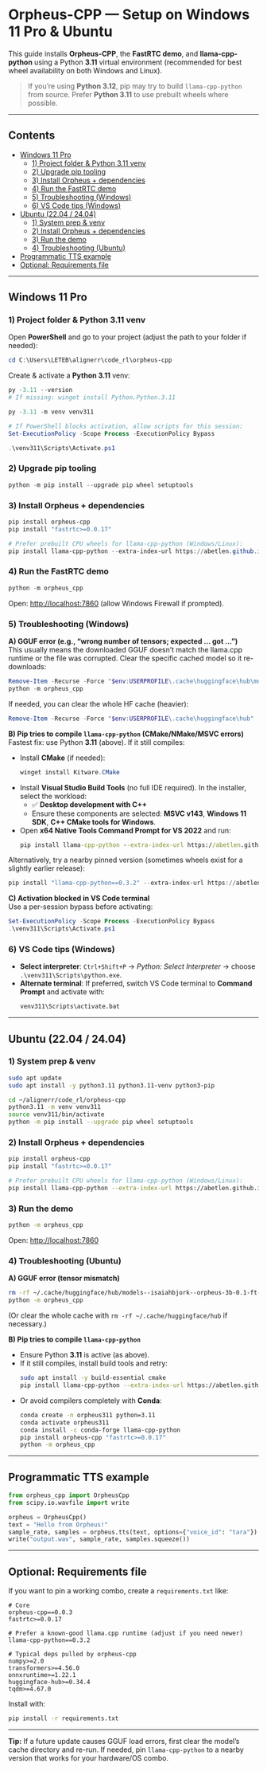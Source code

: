 # Orpheus-CPP — Setup on Windows 11 Pro & Ubuntu

This guide installs **Orpheus-CPP**, the **FastRTC demo**, and **llama-cpp-python** using a Python **3.11** virtual environment (recommended for best wheel availability on both Windows and Linux).

> If you’re using **Python 3.12**, pip may try to build `llama-cpp-python` from source. Prefer **Python 3.11** to use prebuilt wheels where possible.

---

## Contents

- [Windows 11 Pro](#windows-11-pro)
  - [1) Project folder & Python 3.11 venv](#1-project-folder--python-311-venv)
  - [2) Upgrade pip tooling](#2-upgrade-pip-tooling)
  - [3) Install Orpheus + dependencies](#3-install-orpheus--dependencies)
  - [4) Run the FastRTC demo](#4-run-the-fastrtc-demo)
  - [5) Troubleshooting (Windows)](#5-troubleshooting-windows)
  - [6) VS Code tips (Windows)](#6-vs-code-tips-windows)
- [Ubuntu (22.04 / 24.04)](#ubuntu-2204--2404)
  - [1) System prep & venv](#1-system-prep--venv)
  - [2) Install Orpheus + dependencies](#2-install-orpheus--dependencies-1)
  - [3) Run the demo](#3-run-the-demo)
  - [4) Troubleshooting (Ubuntu)](#4-troubleshooting-ubuntu)
- [Programmatic TTS example](#programmatic-tts-example)
- [Optional: Requirements file](#optional-requirements-file)

---

## Windows 11 Pro

### 1) Project folder & Python 3.11 venv

Open **PowerShell** and go to your project (adjust the path to your folder if needed):

```powershell
cd C:\Users\LETEB\alignerr\code_rl\orpheus-cpp
```

Create & activate a **Python 3.11** venv:

```powershell
py -3.11 --version
# If missing: winget install Python.Python.3.11

py -3.11 -m venv venv311

# If PowerShell blocks activation, allow scripts for this session:
Set-ExecutionPolicy -Scope Process -ExecutionPolicy Bypass

.\venv311\Scripts\Activate.ps1
```

### 2) Upgrade pip tooling

```powershell
python -m pip install --upgrade pip wheel setuptools
```

### 3) Install Orpheus + dependencies

```powershell
pip install orpheus-cpp
pip install "fastrtc>=0.0.17"

# Prefer prebuilt CPU wheels for llama-cpp-python (Windows/Linux):
pip install llama-cpp-python --extra-index-url https://abetlen.github.io/llama-cpp-python/whl/cpu
```

### 4) Run the FastRTC demo

```powershell
python -m orpheus_cpp
```

Open: <http://localhost:7860> (allow Windows Firewall if prompted).

### 5) Troubleshooting (Windows)

**A) GGUF error (e.g., “wrong number of tensors; expected … got …”)**  
This usually means the downloaded GGUF doesn’t match the llama.cpp runtime or the file was corrupted. Clear the specific cached model so it re-downloads:

```powershell
Remove-Item -Recurse -Force "$env:USERPROFILE\.cache\huggingface\hub\models--isaiahbjork--orpheus-3b-0.1-ft-Q4_K_M-GGUF"
python -m orpheus_cpp
```

If needed, you can clear the whole HF cache (heavier):
```powershell
Remove-Item -Recurse -Force "$env:USERPROFILE\.cache\huggingface\hub"
```

**B) Pip tries to compile `llama-cpp-python` (CMake/NMake/MSVC errors)**  
Fastest fix: use Python **3.11** (above). If it still compiles:

- Install **CMake** (if needed):
  ```powershell
  winget install Kitware.CMake
  ```
- Install **Visual Studio Build Tools** (no full IDE required). In the installer, select the workload:
  - ✅ **Desktop development with C++**
  - Ensure these components are selected: **MSVC v143**, **Windows 11 SDK**, **C++ CMake tools for Windows**.
- Open **x64 Native Tools Command Prompt for VS 2022** and run:
  ```cmd
  pip install llama-cpp-python --extra-index-url https://abetlen.github.io/llama-cpp-python/whl/cpu
  ```

Alternatively, try a nearby pinned version (sometimes wheels exist for a slightly earlier release):
```powershell
pip install "llama-cpp-python==0.3.2" --extra-index-url https://abetlen.github.io/llama-cpp-python/whl/cpu
```

**C) Activation blocked in VS Code terminal**  
Use a per-session bypass before activating:

```powershell
Set-ExecutionPolicy -Scope Process -ExecutionPolicy Bypass
.\venv311\Scripts\Activate.ps1
```

### 6) VS Code tips (Windows)

- **Select interpreter**: `Ctrl+Shift+P` → *Python: Select Interpreter* → choose `.\venv311\Scripts\python.exe`.
- **Alternate terminal**: If preferred, switch VS Code terminal to **Command Prompt** and activate with:
  ```cmd
  venv311\Scripts\activate.bat
  ```

---

## Ubuntu (22.04 / 24.04)

### 1) System prep & venv

```bash
sudo apt update
sudo apt install -y python3.11 python3.11-venv python3-pip

cd ~/alignerr/code_rl/orpheus-cpp
python3.11 -m venv venv311
source venv311/bin/activate
python -m pip install --upgrade pip wheel setuptools
```

### 2) Install Orpheus + dependencies

```bash
pip install orpheus-cpp
pip install "fastrtc>=0.0.17"

# Prefer prebuilt CPU wheels for llama-cpp-python (Windows/Linux):
pip install llama-cpp-python --extra-index-url https://abetlen.github.io/llama-cpp-python/whl/cpu
```

### 3) Run the demo

```bash
python -m orpheus_cpp
```

Open: <http://localhost:7860>

### 4) Troubleshooting (Ubuntu)

**A) GGUF error (tensor mismatch)**

```bash
rm -rf ~/.cache/huggingface/hub/models--isaiahbjork--orpheus-3b-0.1-ft-Q4_K_M-GGUF
python -m orpheus_cpp
```

(Or clear the whole cache with `rm -rf ~/.cache/huggingface/hub` if necessary.)

**B) Pip tries to compile `llama-cpp-python`**

- Ensure Python **3.11** is active (as above).
- If it still compiles, install build tools and retry:
  ```bash
  sudo apt install -y build-essential cmake
  pip install llama-cpp-python --extra-index-url https://abetlen.github.io/llama-cpp-python/whl/cpu
  ```
- Or avoid compilers completely with **Conda**:
  ```bash
  conda create -n orpheus311 python=3.11
  conda activate orpheus311
  conda install -c conda-forge llama-cpp-python
  pip install orpheus-cpp "fastrtc>=0.0.17"
  python -m orpheus_cpp
  ```

---

## Programmatic TTS example

```python
from orpheus_cpp import OrpheusCpp
from scipy.io.wavfile import write

orpheus = OrpheusCpp()
text = "Hello from Orpheus!"
sample_rate, samples = orpheus.tts(text, options={"voice_id": "tara"})
write("output.wav", sample_rate, samples.squeeze())
```

---

## Optional: Requirements file

If you want to pin a working combo, create a `requirements.txt` like:

```
# Core
orpheus-cpp==0.0.3
fastrtc>=0.0.17

# Prefer a known-good llama.cpp runtime (adjust if you need newer)
llama-cpp-python==0.3.2

# Typical deps pulled by orpheus-cpp
numpy>=2.0
transformers>=4.56.0
onnxruntime>=1.22.1
huggingface-hub>=0.34.4
tqdm>=4.67.0
```

Install with:

```bash
pip install -r requirements.txt
```

---

**Tip:** If a future update causes GGUF load errors, first clear the model’s cache directory and re-run. If needed, pin `llama-cpp-python` to a nearby version that works for your hardware/OS combo.
